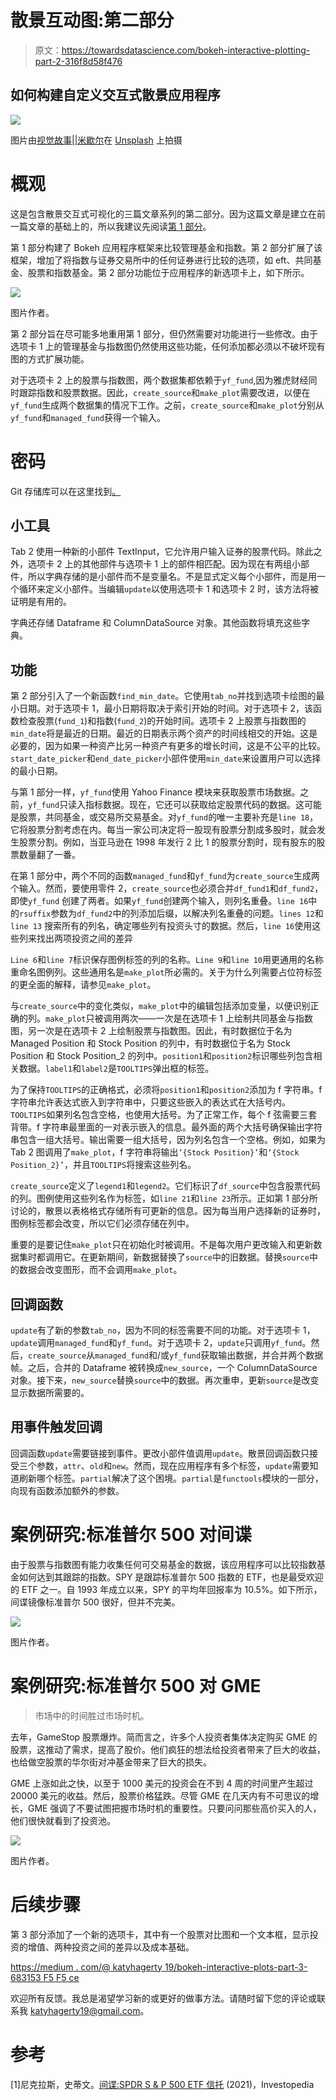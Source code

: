# 散景互动图:第二部分

> 原文：<https://towardsdatascience.com/bokeh-interactive-plotting-part-2-316f8d58f476>

## 如何构建自定义交互式散景应用程序

![](img/2be87c08fbe2f2c267d7177b10d1693c.png)

图片由[视觉故事||米歇尔](https://unsplash.com/@micheile?utm_source=medium&utm_medium=referral)在 [Unsplash](https://unsplash.com?utm_source=medium&utm_medium=referral) 上拍摄

# 概观

这是包含散景交互式可视化的三篇文章系列的第二部分。因为这篇文章是建立在前一篇文章的基础上的，所以我建议先阅读[第 1 部分](https://medium.com/@katyhagerty19/bokeh-stock-comparison-tool-part-1-81afb176a14e)。

[](https://medium.com/@katyhagerty19/bokeh-stock-comparison-tool-part-1-81afb176a14e)  

第 1 部分构建了 Bokeh 应用程序框架来比较管理基金和指数。第 2 部分扩展了该框架，增加了将指数与证券交易所中的任何证券进行比较的选项，如 eft、共同基金、股票和指数基金。第 2 部分功能位于应用程序的新选项卡上，如下所示。

![](img/45f54a9310af914aec2e0d460e065cb2.png)

图片作者。

第 2 部分旨在尽可能多地重用第 1 部分，但仍然需要对功能进行一些修改。由于选项卡 1 上的管理基金与指数图仍然使用这些功能，任何添加都必须以不破坏现有图的方式扩展功能。

对于选项卡 2 上的股票与指数图，两个数据集都依赖于`yf_fund`,因为雅虎财经同时跟踪指数和股票数据。因此，`create_source`和`make_plot`需要改进，以便在`yf_fund`生成两个数据集的情况下工作。之前，`create_source`和`make_plot`分别从`yf_fund`和`managed_fund`获得一个输入。

# 密码

Git 存储库可以在这里找到[。](https://github.com/katyhagerty/index_fund_comparison)

## 小工具

Tab 2 使用一种新的小部件 TextInput，它允许用户输入证券的股票代码。除此之外，选项卡 2 上的其他部件与选项卡 1 上的部件相匹配。因为现在有两组小部件，所以字典存储的是小部件而不是变量名。不是显式定义每个小部件，而是用一个循环来定义小部件。当编辑`update`以使用选项卡 1 和选项卡 2 时，该方法将被证明是有用的。

字典还存储 Dataframe 和 ColumnDataSource 对象。其他函数将填充这些字典。

## 功能

第 2 部分引入了一个新函数`find_min_date`。它使用`tab_no`并找到选项卡绘图的最小日期。对于选项卡 1，最小日期将取决于索引开始的时间。对于选项卡 2，该函数检查股票(`fund_1`)和指数(`fund_2`)的开始时间。选项卡 2 上股票与指数图的`min_date`将是最近的日期。最近的日期表示两个资产的时间线相交的开始。这是必要的，因为如果一种资产比另一种资产有更多的增长时间，这是不公平的比较。`start_date_picker`和`end_date_picker`小部件使用`min_date`来设置用户可以选择的最小日期。

与第 1 部分一样，`yf_fund`使用 Yahoo Finance 模块来获取股票市场数据。之前，`yf_fund`只读入指标数据。现在，它还可以获取给定股票代码的数据。这可能是股票，共同基金，或交易所交易基金。对`yf_fund`的唯一主要补充是`line 18`，它将股票分割考虑在内。每当一家公司决定将一股现有股票分割成多股时，就会发生股票分割。例如，当亚马逊在 1998 年发行 2 比 1 的股票分割时，现有股东的股票数量翻了一番。

在第 1 部分中，两个不同的函数`managed_fund`和`yf_fund`为`create_source`生成两个输入。然而，要使用零件 2，`create_source`也必须合并`df_fund1`和`df_fund2`，即使`yf_fund` 创建了两者。如果`yf_fund`创建两个输入，则列名重叠。`line 16`中的`rsuffix`参数为`df_fund2`中的列添加后缀，以解决列名重叠的问题。`lines 12`和`line 13` 搜索所有的列名，确定哪些列有投资头寸的数据。然后，`line 16`使用这些列来找出两项投资之间的差异

`Line 6`和`line 7`标识保存图例标签的列的名称。`Line 9`和`line 10`用更通用的名称重命名图例列。这些通用名是`make_plot`所必需的。关于为什么列需要占位符标签的更全面的解释，请参见`make_plot`。

与`create_source`中的变化类似，`make_plot`中的编辑包括添加变量，以便识别正确的列。`make_plot`只被调用两次——一次是在选项卡 1 上绘制共同基金与指数图，另一次是在选项卡 2 上绘制股票与指数图。因此，有时数据位于名为 Managed Position 和 Stock Position 的列中，有时数据位于名为 Stock Position 和 Stock Position_2 的列中。`position1`和`position2`标识哪些列包含相关数据。`label1`和`label2`是`TOOLTIPS`弹出框的标签。

为了保持`TOOLTIPS`的正确格式，必须将`position1`和`position2`添加为 f 字符串。f 字符串允许表达式嵌入到字符串中，只要这些嵌入的表达式在大括号内。`TOOLTIPS`如果列名包含空格，也使用大括号。为了正常工作，每个 f 弦需要三套背带。f 字符串最里面的一对表示嵌入的信息。最外面的两个大括号确保输出字符串包含一组大括号。输出需要一组大括号，因为列名包含一个空格。例如，如果为 Tab 2 图调用了`make_plot`，f 字符串将输出`‘{Stock Position}’`和`‘{Stock Position_2}’`，并且`TOOLTIPS`将搜索这些列名。

`create_source`定义了`legend1`和`legend2`。它们标识了`df_source`中包含股票代码的列。图例使用这些列名作为标签，如`line 21`和`line 23`所示。正如第 1 部分所讨论的，散景以表格格式存储所有可更新的信息。因为每当用户选择新的证券时，图例标签都会改变，所以它们必须存储在列中。

重要的是要记住`make_plot`只在初始化时被调用。不是每次用户更改输入和更新数据集时都调用它。在更新期间，新数据替换了`source`中的旧数据。替换`source`中的数据会改变图形，而不会调用`make_plot`。

## 回调函数

`update`有了新的参数`tab_no`，因为不同的标签需要不同的功能。对于选项卡 1，`update`调用`managed_fund`和`yf_fund`。对于选项卡 2，`update`只调用`yf_fund`。然后，`create_source`从`managed_fund`和/或`yf_fund`获取输出数据，并合并两个数据帧。之后，合并的 Dataframe 被转换成`new_source`，一个 ColumnDataSource 对象。接下来，`new_source`替换`source`中的数据。再次重申，更新`source`是改变显示数据所需要的。

## 用事件触发回调

回调函数`update`需要链接到事件。更改小部件值调用`update`。散景回调函数只接受三个参数，`attr`、`old`和`new`。然而，现在应用程序有多个标签，`update`需要知道刷新哪个标签。`partial`解决了这个困境。`partial`是`functools`模块的一部分，向现有函数添加额外的参数。

# 案例研究:标准普尔 500 对间谍

由于股票与指数图有能力收集任何可交易基金的数据，该应用程序可以比较指数基金如何达到其跟踪的指数。SPY 是跟踪标准普尔 500 指数的 ETF，也是最受欢迎的 ETF 之一。自 1993 年成立以来，SPY 的平均年回报率为 10.5%。如下所示，间谍镜像标准普尔 500 很好，但并不完美。

![](img/2fe2fae4c79fc9f230e1b2f71a68cfc5.png)

图片作者。

# 案例研究:标准普尔 500 对 GME

> 市场中的时间胜过市场时机。

去年，GameStop 股票爆炸。简而言之，许多个人投资者集体决定购买 GME 的股票，这推动了需求，提高了股价。他们疯狂的想法给投资者带来了巨大的收益，也给做空股票的华尔街对冲基金带来了巨大的损失。

GME 上涨如此之快，以至于 1000 美元的投资会在不到 4 周的时间里产生超过 20000 美元的收益。然后，股票价格猛跌。尽管 GME 在几天内有不可思议的增长，GME 强调了不要试图把握市场时机的重要性。只要问问那些高价买入的人，他们很快就看到了投资池。

![](img/e5ff8354c1b4cf333e34c0afe353c52c.png)

图片作者。

# 后续步骤

第 3 部分添加了一个新的选项卡，其中有一个股票对比图和一个文本框，显示投资的增值、两种投资之间的差异以及成本基础。

[https://medium . com/@ katyhagerty 19/bokeh-interactive-plots-part-3-683153 F5 F5 ce](https://medium.com/@katyhagerty19/bokeh-interactive-plots-part-3-683153f5f5ce)

欢迎所有反馈。我总是渴望学习新的或更好的做事方法。请随时留下您的评论或联系我 katyhagerty19@gmail.com。

[](https://medium.com/@katyhagerty19/membership)  

# 参考

[1]尼克拉斯，史蒂文。[间谍:SPDR S & P 500 ETF 信托](https://www.investopedia.com/articles/investing/122215/spy-spdr-sp-500-trust-etf.asp) (2021)，Investopedia